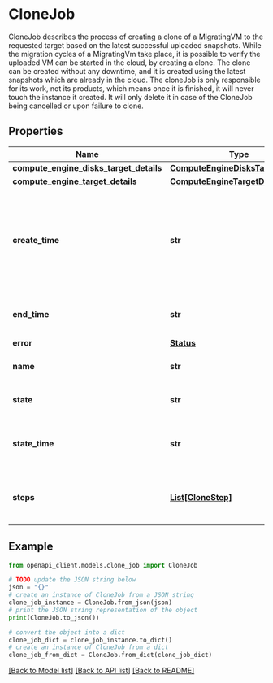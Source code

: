 # CloneJob

CloneJob describes the process of creating a clone of a MigratingVM to the requested target based on the latest successful uploaded snapshots. While the migration cycles of a MigratingVm take place, it is possible to verify the uploaded VM can be started in the cloud, by creating a clone. The clone can be created without any downtime, and it is created using the latest snapshots which are already in the cloud. The cloneJob is only responsible for its work, not its products, which means once it is finished, it will never touch the instance it created. It will only delete it in case of the CloneJob being cancelled or upon failure to clone.

## Properties

Name | Type | Description | Notes
------------ | ------------- | ------------- | -------------
**compute_engine_disks_target_details** | [**ComputeEngineDisksTargetDetails**](ComputeEngineDisksTargetDetails.md) |  | [optional] 
**compute_engine_target_details** | [**ComputeEngineTargetDetails**](ComputeEngineTargetDetails.md) |  | [optional] 
**create_time** | **str** | Output only. The time the clone job was created (as an API call, not when it was actually created in the target). | [optional] [readonly] 
**end_time** | **str** | Output only. The time the clone job was ended. | [optional] [readonly] 
**error** | [**Status**](Status.md) |  | [optional] 
**name** | **str** | Output only. The name of the clone. | [optional] [readonly] 
**state** | **str** | Output only. State of the clone job. | [optional] [readonly] 
**state_time** | **str** | Output only. The time the state was last updated. | [optional] [readonly] 
**steps** | [**List[CloneStep]**](CloneStep.md) | Output only. The clone steps list representing its progress. | [optional] [readonly] 

## Example

```python
from openapi_client.models.clone_job import CloneJob

# TODO update the JSON string below
json = "{}"
# create an instance of CloneJob from a JSON string
clone_job_instance = CloneJob.from_json(json)
# print the JSON string representation of the object
print(CloneJob.to_json())

# convert the object into a dict
clone_job_dict = clone_job_instance.to_dict()
# create an instance of CloneJob from a dict
clone_job_from_dict = CloneJob.from_dict(clone_job_dict)
```
[[Back to Model list]](../README.md#documentation-for-models) [[Back to API list]](../README.md#documentation-for-api-endpoints) [[Back to README]](../README.md)


